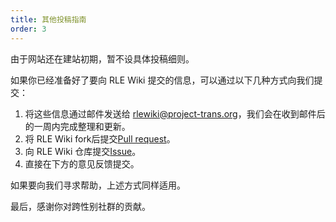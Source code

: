 ```yaml
---
title: 其他投稿指南
order: 3
---
```


由于网站还在建站初期，暂不设具体投稿细则。

如果你已经准备好了要向 RLE Wiki 提交的信息，可以通过以下几种方式向我们提交：

1. 将这些信息通过邮件发送给 <rlewiki@project-trans.org>，我们会在收到邮件后的一周内完成整理和更新。
1. 将 RLE Wiki fork后提交[Pull request](https://github.com/project-trans/RLE-wiki)。
1. 向 RLE Wiki 仓库提交[Issue](https://github.com/project-trans/RLE-wiki/issues)。
1. 直接在下方的意见反馈提交。

如果要向我们寻求帮助，上述方式同样适用。

最后，感谢你对跨性别社群的贡献。
